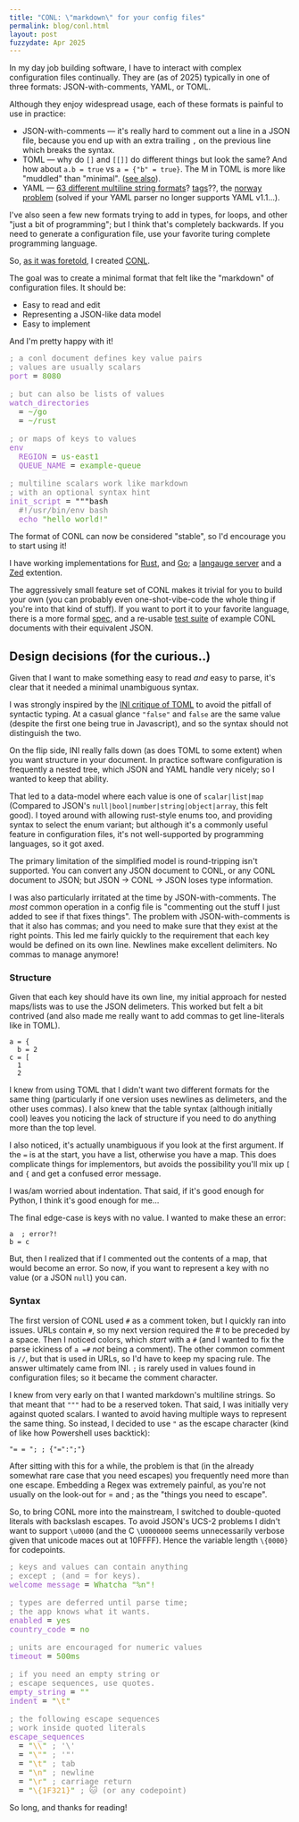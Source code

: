 ```yaml
---
title: "CONL: \"markdown\" for your config files"
permalink: blog/conl.html
layout: post
fuzzydate: Apr 2025
---
```


In my day job building software, I have to interact with complex configuration
files continually. They are (as of 2025) typically in one of three formats:
JSON-with-comments, YAML, or TOML.

Although they enjoy widespread usage, each of these formats is painful to use in practice:

* JSON-with-comments — it's really hard to comment out a line in a JSON file, because you end up with an extra trailing `,` on the previous line which breaks the syntax.
* TOML — why do `[]` and `[[]]` do different things but look the same? And how about `a.b = true` vs `a = {"b" = true}`. The M in TOML is more like "muddled" than "minimal". ([see also](https://github.com/madmurphy/libconfini/wiki/An-INI-critique-of-TOML)).
* YAML — [63 different multiline string formats](https://stackoverflow.com/a/21699210/27254791)? [tags](https://tutorialreference.com/yaml/yaml-tags)??, the [norway problem](https://www.bram.us/2022/01/11/yaml-the-norway-problem/) (solved if your YAML parser no longer supports YAML v1.1...).

I've also seen a few new formats trying to add in types, for loops, and other "just a bit of programming"; but I think that's completely backwards. If you need to generate a configuration file, use your favorite turing complete programming language.

So, [as it was foretold](https://xkcd.com/927/), I created [CONL](https://conl.dev).

The goal was to create a minimal format that felt like the "markdown" of configuration files. It should be:

* Easy to read and edit
* Representing a JSON-like data model
* Easy to implement

And I'm pretty happy with it!

<style type="text/css">
  .conl comment {
      color: #888;
  }
  .conl escape {
      color: #d6a23f;
  }
  .conl key {
      color: #a460cc;
  }
  .conl value {
      color: #61a834;
  }
</style>
<pre class="conl">
<comment>; a conl document defines key value pairs
; values are usually scalars</comment>
<key>port</key> = <value>8080</value>

<comment>; but can also be lists of values</comment>
<key>watch_directories</key>
  = <value>~/go</value>
  = <value>~/rust</value>

<comment>; or maps of keys to values</comment>
<key>env</key>
  <key>REGION</key> = <value>us-east1</value>
  <key>QUEUE_NAME</key> = <value>example-queue</value>

<comment>; multiline scalars work like markdown
; with an optional syntax hint</comment>
<key>init_script</key> = """<hint>bash</hint>
  <comment>#!/usr/bin/env bash</comment>
  <key>echo</key> <value>"hello world!"</value></pre>


The format of CONL can now be considered "stable", so I'd encourage you to start using it!

I have working implementations for [Rust](https://github.com/ConradIrwin/conl), and [Go](https://github.com/ConradIrwin/conl-go); a [langauge server](https://github.com/ConradIrwin/conl-lsp) and a [Zed](https://zed.dev) extention.

The aggressively small feature set of CONL makes it trivial for you to build your own (you can probably even one-shot-vibe-code the whole thing if you're into that kind of stuff). If you want to port it to your favorite language, there is a more formal [spec](https://github.com/ConradIrwin/conl/blob/main/spec.conl), and a re-usable [test suite](https://github.com/ConradIrwin/conl/blob/main/test_data/examples.txt) of example CONL documents with their equivalent JSON.

## Design decisions (for the curious..)

Given that I want to make something easy to read *and* easy to parse, it's clear that it needed a minimal unambiguous syntax.

I was strongly inspired by the [INI critique of TOML](https://github.com/madmurphy/libconfini/wiki/An-INI-critique-of-TOML) to avoid the pitfall of syntactic typing. At a casual glance `"false"` and `false` are the same value (despite the first one being true in Javascript), and so the syntax should not distinguish the two.

On the flip side, INI really falls down (as does TOML to some extent) when you want structure in your document. In practice software configuration is frequently a nested tree, which JSON and YAML handle very nicely; so I wanted to keep that ability.

That led to a data-model where each value is one of `scalar|list|map` (Compared to JSON's `null|bool|number|string|object|array`, this felt good). I toyed around with allowing rust-style enums too, and providing syntax to select the enum variant; but although it's a commonly useful feature in configuration files, it's not well-supported by programming languages, so it got axed.

The primary limitation of the simplified model is round-tripping isn't supported. You can convert any JSON document to CONL, or any CONL document to JSON; but JSON -> CONL -> JSON loses type information.

I was also particularly irritated at the time by JSON-with-comments. The *most* common operation in a config file is "commenting out the stuff I just added to see if that fixes things". The problem with JSON-with-comments is that it also has commas; and you need to make sure that they exist at the right points. This led me fairly quickly to the requirement that each key would be defined on its own line. Newlines make excellent delimiters. No commas to manage anymore!

### Structure

Given that each key should have its own line, my initial approach for nested maps/lists was to use the JSON delimeters. This worked but felt a bit contrived (and also made me really want to add commas to get line-literals like in TOML).

```
a = {
  b = 2
c = [
  1
  2
```

I knew from using TOML that I didn't want two different formats for the same thing (particularly if one version uses newlines as delimeters, and the other uses commas). I also knew that the table syntax (although initially cool) leaves you noticing the lack of structure if you need to do anything more than the top level.

I also noticed, it's actually unambiguous if you look at the first argument. If the `=` is at the start, you have a list, otherwise you have a map. This does complicate things for implementors, but avoids the possibility you'll mix up `[` and `{` and get a confused error message.

I was/am worried about indentation. That said, if it's good enough for Python, I think it's good enough for me...

The final edge-case is keys with no value. I wanted to make these an error:
```
a  ; error?!
b = c
```

But, then I realized that if I commented out the contents of a map, that would become an error. So now, if you want to represent a key with no value (or a JSON `null`) you can.

### Syntax

The first version of CONL used `#` as a comment token, but I quickly ran into issues. URLs contain `#`, so my next version required the # to be preceded by a space. Then I noticed colors, which *start* with a `#` (and I wanted to fix the parse ickiness of `a =#` *not* being a comment). The other common comment is `//`, but that is used in URLs, so I'd have to keep my spacing rule. The answer ultimately came from INI. `;` is rarely used in values found in configuration files; so it became the comment character.

I knew from very early on that I wanted markdown's multiline strings. So that meant that `"""` had to be a reserved token. That said, I was initially very against quoted scalars. I wanted to avoid having multiple ways to represent the same thing. So instead, I decided to use `"` as the escape character (kind of like how Powershell uses backtick):

```
"= = "; ; {"=":";"}
```

After sitting with this for a while, the problem is that (in the already somewhat rare case that you need escapes) you frequently need more than one escape. Embedding a Regex was extremely painful, as you're not usually on the look-out for = and ; as the "things you need to escape".

So, to bring CONL more into the mainstream, I switched to double-quoted literals with backslash escapes. To avoid JSON's UCS-2 problems I didn't want to support `\u0000` (and the C `\U0000000` seems unnecessarily verbose given that unicode maces out at 10FFFF). Hence the variable length `\{0000}` for codepoints.

<pre class="conl">
<comment>; keys and values can contain anything
; except ; (and = for keys).</comment>
<key>welcome message</key> = <value>Whatcha "%n"!</value>

<comment>; types are deferred until parse time;
; the app knows what it wants.</comment>
<key>enabled</key> = <value>yes</value>
<key>country_code</key> = <value>no</value>

<comment>; units are encouraged for numeric values</comment>
<key>timeout</key> = <value>500ms</value>

<comment>; if you need an empty string or
; escape sequences, use quotes.</comment>
<key>empty_string</key> = <value>""</value>
<key>indent</key> = <value>"<escape>\t</escape>"</value>

<comment>; the following escape sequences
; work inside quoted literals</comment>
<key>escape_sequences</key>
  = <value>"<escape>\\</escape>"</value> <comment>; '\'</comment>
  = <value>"<escape>\"</escape>"</value> <comment>; '"'</comment>
  = <value>"<escape>\t</escape>"</value> <comment>; tab</comment>
  = <value>"<escape>\n</escape>"</value> <comment>; newline</comment>
  = <value>"<escape>\r</escape>"</value> <comment>; carriage return</comment>
  = <value>"<escape>\{1F321}</escape>"</value> <comment>; 🐱 (or any codepoint)</comment>
</pre>

So long, and thanks for reading!
